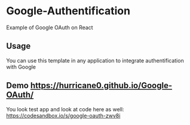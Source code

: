 # Google-Authentification
Example of Google OAuth on React

## Usage
You can use this template in any application to integrate authentification with Google

## Demo https://hurricane0.github.io/Google-OAuth/
You look test app and look at code here as well: https://codesandbox.io/s/google-oauth-zwv8i
